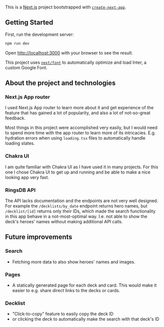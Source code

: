 This is a [Next.js](https://nextjs.org/) project bootstrapped with [`create-next-app`](https://github.com/vercel/next.js/tree/canary/packages/create-next-app).

## Getting Started

First, run the development server:

```bash
npm run dev
```

Open [http://localhost:3000](http://localhost:3000) with your browser to see the result.

This project uses [`next/font`](https://nextjs.org/docs/basic-features/font-optimization) to automatically optimize and load Inter, a custom Google Font.

## About the project and technologies

### Next.js App router

I used Next.js App router to learn more about it and get experience of the feature that has gained a lot of popularity, and also a lot of not-so-great feedback.

Most things in this project were accomplished very easily, but I would need to spend more time with the app router to learn more of its intricacies. E.g. hydration errors when using `loading.tsx` files to automatically handle loading states.

### Chakra UI

I am quite familiar with Chakra UI as I have used it in many projects. For this one I chose Chakra UI to get up and running and be able to make a nice looking app very fast.

### RingsDB API

The API lacks documentation and the endpoints are not very well designed. For example the `/decklists/by_date` endpoint returns hero names, but `/decklist/[id]` returns only their IDs, which made the search functionality in this app behave in a not-most-optimal way. I.e. not able to show the deck's heroes' names without making additional API calls.

## Future improvements

### Search

- Fetching more data to also show heroes' names and images.

### Pages

- A statically generated page for each deck and card. This would make it easier to e.g. share direct links to the decks or cards.

### Decklist

- "Click-to-copy" feature to easily copy the deck ID
- or clicking the deck to automatically make the search with that deck's ID
